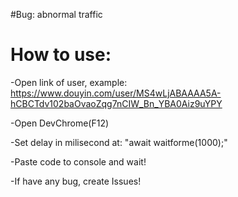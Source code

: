 #Bug: abnormal traffic
# How to use:
-Open link of user, example: https://www.douyin.com/user/MS4wLjABAAAA5A-hCBCTdv102baOvaoZqg7nCIW_Bn_YBA0Aiz9uYPY

-Open DevChrome(F12)

-Set delay in milisecond at: "await waitforme(1000);"

-Paste code to console and wait!

-If have any bug, create Issues!
